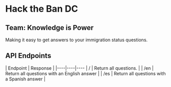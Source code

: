 # Hack the Ban DC
## Team: Knowledge is Power

Making it easy to get answers to your immigration status questions.

## API Endpoints

| Endpoint | Response |
|----|----|----
| / | Return all questions. |
| /en | Return all questions with an English answer |
| /es | Return all questions with a Spanish answer |
